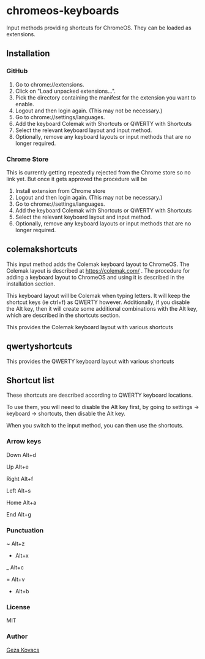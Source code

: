 # chromeos-keyboards

Input methods providing shortcuts for ChromeOS. They can be loaded as extensions.

## Installation
### GitHub

1. Go to chrome://extensions.
2. Click on "Load unpacked extensions...".
3. Pick the directory containing the manifest for the extension you want to
enable.
4. Logout and then login again. (This may not be necessary.)
5. Go to chrome://settings/languages.
6. Add the keyboard Colemak with Shortcuts or QWERTY with Shortcuts
7. Select the relevant keyboard layout and input method.
8. Optionally, remove any keyboard layouts or input methods that are no longer
required.

### Chrome Store

This is currently getting repeatedly rejected from the Chrome store so no link yet. But once it gets approved the procedure will be

1. Install extension from Chrome store
2. Logout and then login again. (This may not be necessary.)
3. Go to chrome://settings/languages.
4. Add the keyboard Colemak with Shortcuts or QWERTY with Shortcuts
5. Select the relevant keyboard layout and input method.
6. Optionally, remove any keyboard layouts or input methods that are no longer
required.

## colemakshortcuts

This input method adds the Colemak keyboard layout to ChromeOS. The Colemak layout is described at https://colemak.com/ . The procedure for adding a keyboard layout to ChromeOS and using it is described in the installation section.

This keyboard layout will be Colemak when typing letters. It will keep the shortcut keys (ie ctrl+f) as QWERTY however. Additionally, if you disable the Alt key, then it will create some additional combinations with the Alt key, which are described in the shortcuts section.

This provides the Colemak keyboard layout with various shortcuts

## qwertyshortcuts

This provides the QWERTY keyboard layout with various shortcuts

## Shortcut list

These shortcuts are described according to QWERTY keyboard locations.

To use them, you will need to disable the Alt key first, by going to settings -> keyboard -> shortcuts, then disable the Alt key.

When you switch to the input method, you can then use the shortcuts.

### Arrow keys

Down Alt+d

Up Alt+e

Right Alt+f

Left Alt+s

Home Alt+a

End Alt+g

### Punctuation

~ Alt+z

+ Alt+x

_ Alt+c

= Alt+v

- Alt+b

### License

MIT

### Author

[Geza Kovacs](https://github.com/gkovacs)

